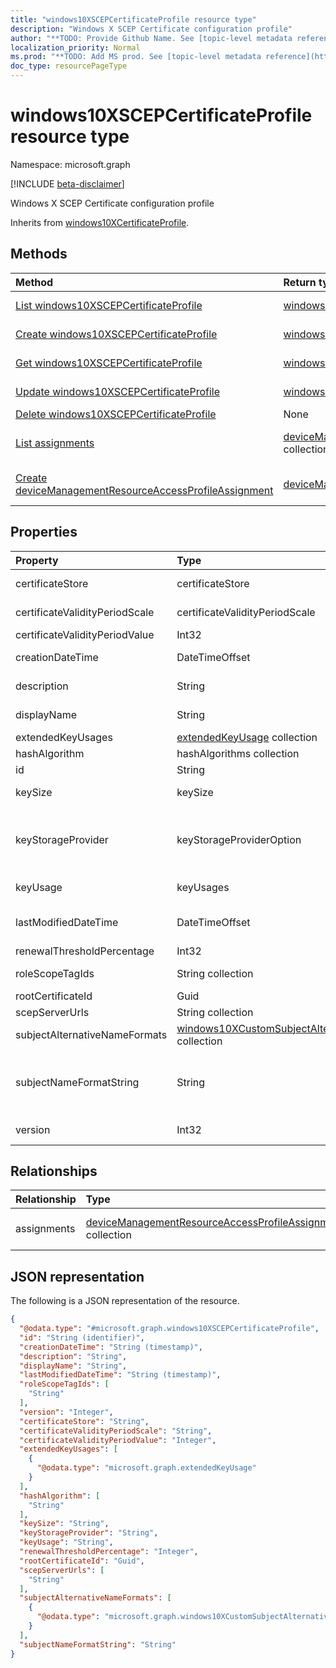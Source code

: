 ```yaml
---
title: "windows10XSCEPCertificateProfile resource type"
description: "Windows X SCEP Certificate configuration profile"
author: "**TODO: Provide Github Name. See [topic-level metadata reference](https://msgo.azurewebsites.net/add/document/guidelines/metadata.html#topic-level-metadata)**"
localization_priority: Normal
ms.prod: "**TODO: Add MS prod. See [topic-level metadata reference](https://msgo.azurewebsites.net/add/document/guidelines/metadata.html#topic-level-metadata)**"
doc_type: resourcePageType
---
```


# windows10XSCEPCertificateProfile resource type

Namespace: microsoft.graph

[!INCLUDE [beta-disclaimer](../../includes/beta-disclaimer.md)]

Windows X SCEP Certificate configuration profile


Inherits from [windows10XCertificateProfile](../resources/windows10xcertificateprofile.md).

## Methods
|Method|Return type|Description|
|:---|:---|:---|
|[List windows10XSCEPCertificateProfile](../api/windows10xscepcertificateprofile-list.md)|[windows10XSCEPCertificateProfile](../resources/windows10xscepcertificateprofile.md) collection|Get a list of the [windows10XSCEPCertificateProfile](../resources/windows10xscepcertificateprofile.md) objects and their properties.|
|[Create windows10XSCEPCertificateProfile](../api/windows10xscepcertificateprofile-create.md)|[windows10XSCEPCertificateProfile](../resources/windows10xscepcertificateprofile.md)|Create a new [windows10XSCEPCertificateProfile](../resources/windows10xscepcertificateprofile.md) object.|
|[Get windows10XSCEPCertificateProfile](../api/windows10xscepcertificateprofile-get.md)|[windows10XSCEPCertificateProfile](../resources/windows10xscepcertificateprofile.md)|Read the properties and relationships of a [windows10XSCEPCertificateProfile](../resources/windows10xscepcertificateprofile.md) object.|
|[Update windows10XSCEPCertificateProfile](../api/windows10xscepcertificateprofile-update.md)|[windows10XSCEPCertificateProfile](../resources/windows10xscepcertificateprofile.md)|Update the properties of a [windows10XSCEPCertificateProfile](../resources/windows10xscepcertificateprofile.md) object.|
|[Delete windows10XSCEPCertificateProfile](../api/windows10xscepcertificateprofile-delete.md)|None|Deletes a [windows10XSCEPCertificateProfile](../resources/windows10xscepcertificateprofile.md) object.|
|[List assignments](../api/windows10xscepcertificateprofile-list-assignments.md)|[deviceManagementResourceAccessProfileAssignment](../resources/devicemanagementresourceaccessprofileassignment.md) collection|Get the deviceManagementResourceAccessProfileAssignment resources from the assignments navigation property.|
|[Create deviceManagementResourceAccessProfileAssignment](../api/windows10xscepcertificateprofile-post-assignments.md)|[deviceManagementResourceAccessProfileAssignment](../resources/devicemanagementresourceaccessprofileassignment.md)|Create a new deviceManagementResourceAccessProfileAssignment object.|

## Properties
|Property|Type|Description|
|:---|:---|:---|
|certificateStore|certificateStore|Target store certificate. Possible values are: `user`, `machine`.|
|certificateValidityPeriodScale|certificateValidityPeriodScale|Scale for the Certificate Validity Period. Possible values are: `days`, `months`, `years`.|
|certificateValidityPeriodValue|Int32|Value for the Certificate Validity Period|
|creationDateTime|DateTimeOffset|DateTime profile was created Inherited from [deviceManagementResourceAccessProfileBase](../resources/devicemanagementresourceaccessprofilebase.md).|
|description|String|Profile description Inherited from [deviceManagementResourceAccessProfileBase](../resources/devicemanagementresourceaccessprofilebase.md).|
|displayName|String|Profile display name Inherited from [deviceManagementResourceAccessProfileBase](../resources/devicemanagementresourceaccessprofilebase.md).|
|extendedKeyUsages|[extendedKeyUsage](../resources/extendedkeyusage.md) collection|Extended Key Usage (EKU) settings.|
|hashAlgorithm|hashAlgorithms collection|SCEP Hash Algorithm.|
|id|String|**TODO: Add Description** Inherited from [entity](../resources/entity.md).|
|keySize|keySize|SCEP Key Size. Possible values are: `size1024`, `size2048`, `size4096`.|
|keyStorageProvider|keyStorageProviderOption|Key Storage Provider (KSP). Possible values are: `useTpmKspOtherwiseUseSoftwareKsp`, `useTpmKspOtherwiseFail`, `usePassportForWorkKspOtherwiseFail`, `useSoftwareKsp`.|
|keyUsage|keyUsages|SCEP Key Usage. Possible values are: `keyEncipherment`, `digitalSignature`.|
|lastModifiedDateTime|DateTimeOffset|DateTime profile was last modified Inherited from [deviceManagementResourceAccessProfileBase](../resources/devicemanagementresourceaccessprofilebase.md).|
|renewalThresholdPercentage|Int32|Certificate renewal threshold percentage|
|roleScopeTagIds|String collection|Scope Tags Inherited from [deviceManagementResourceAccessProfileBase](../resources/devicemanagementresourceaccessprofilebase.md).|
|rootCertificateId|Guid|Trusted Root Certificate ID|
|scepServerUrls|String collection|SCEP Server Url(s).|
|subjectAlternativeNameFormats|[windows10XCustomSubjectAlternativeName](../resources/windows10xcustomsubjectalternativename.md) collection|Custom AAD Attributes.|
|subjectNameFormatString|String|Custom format to use with SubjectNameFormat = Custom. Example: CN={{EmailAddress}},E={{EmailAddress}},OU=Enterprise Users,O=Contoso Corporation,L=Redmond,ST=WA,C=US|
|version|Int32|Version of the profile Inherited from [deviceManagementResourceAccessProfileBase](../resources/devicemanagementresourceaccessprofilebase.md).|

## Relationships
|Relationship|Type|Description|
|:---|:---|:---|
|assignments|[deviceManagementResourceAccessProfileAssignment](../resources/devicemanagementresourceaccessprofileassignment.md) collection|The list of assignments for the device configuration profile. Inherited from [deviceManagementResourceAccessProfileBase](../resources/devicemanagementresourceaccessprofilebase.md)|

## JSON representation
The following is a JSON representation of the resource.
<!-- {
  "blockType": "resource",
  "keyProperty": "id",
  "@odata.type": "microsoft.graph.windows10XSCEPCertificateProfile",
  "baseType": "microsoft.graph.windows10XCertificateProfile",
  "openType": false
}
-->
``` json
{
  "@odata.type": "#microsoft.graph.windows10XSCEPCertificateProfile",
  "id": "String (identifier)",
  "creationDateTime": "String (timestamp)",
  "description": "String",
  "displayName": "String",
  "lastModifiedDateTime": "String (timestamp)",
  "roleScopeTagIds": [
    "String"
  ],
  "version": "Integer",
  "certificateStore": "String",
  "certificateValidityPeriodScale": "String",
  "certificateValidityPeriodValue": "Integer",
  "extendedKeyUsages": [
    {
      "@odata.type": "microsoft.graph.extendedKeyUsage"
    }
  ],
  "hashAlgorithm": [
    "String"
  ],
  "keySize": "String",
  "keyStorageProvider": "String",
  "keyUsage": "String",
  "renewalThresholdPercentage": "Integer",
  "rootCertificateId": "Guid",
  "scepServerUrls": [
    "String"
  ],
  "subjectAlternativeNameFormats": [
    {
      "@odata.type": "microsoft.graph.windows10XCustomSubjectAlternativeName"
    }
  ],
  "subjectNameFormatString": "String"
}
```

